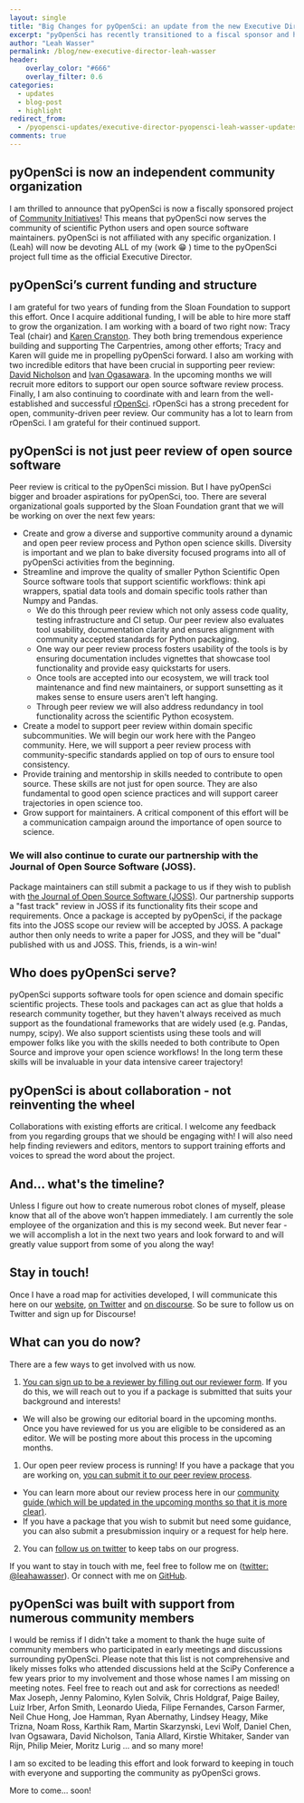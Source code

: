 ```yaml
---
layout: single
title: "Big Changes for pyOpenSci: an update from the new Executive Director, Leah Wasser"
excerpt: "pyOpenSci has recently transitioned to a fiscal sponsor and has a new executive director - Leah Wasser. Learn more about our goals over the next few years and how to get involved with the community."
author: "Leah Wasser"
permalink: /blog/new-executive-director-leah-wasser
header:
    overlay_color: "#666"
    overlay_filter: 0.6
categories:
  - updates
  - blog-post
  - highlight
redirect_from:
  - /pyopensci-updates/executive-director-pyopensci-leah-wasser-updates/
comments: true
---
```



## pyOpenSci is now an independent community organization

I am thrilled to announce that pyOpenSci is now a fiscally sponsored project of 
[Community Initiatives](https://communityin.org/our-projects/support-a-project/)! This means that pyOpenSci now serves the community of 
scientific Python users and open source software maintainers. pyOpenSci is not 
affiliated with any specific organization. I (Leah) will now be devoting ALL of my 
(work :grin: ) time to the pyOpenSci project full time as the official Executive Director. 

## pyOpenSci’s current funding and structure

I am grateful for two years of funding from the Sloan Foundation to 
support this effort. Once I acquire additional funding, I 
will be able to hire more staff to grow the organization. I am working with a 
board of two right now: Tracy Teal (chair) and [Karen Cranston](https://karencranston.ca/). They both bring 
tremendous experience building and supporting The Carpentries, among other 
efforts; Tracy and Karen will guide me in propelling pyOpenSci forward. I also am 
working with two incredible editors that have been crucial in supporting peer 
review: [David Nicholson](https://nicholdav.info/) and [Ivan Ogasawara](https://xmnlab.github.io/). 
In the upcoming months we will recruit more editors to support our open source software review process. 
Finally, I am also continuing to coordinate with and learn from the 
well-established and successful [rOpenSci](https://www.ropensci.org). 
rOpenSci has a strong precedent for open, community-driven peer review. Our 
community has a lot to learn from rOpenSci. I am grateful for their
continued support. 

## pyOpenSci is not just peer review of open source software 
Peer review is critical to the pyOpenSci mission. But I have pyOpenSci  bigger 
and broader aspirations for pyOpenSci, too. There are several organizational 
goals supported by the Sloan Foundation grant that we will be working on over 
the next few years:
* Create and grow a diverse and supportive community around a dynamic and 
open peer review process and Python open science skills. Diversity is important and we plan to bake diversity focused programs into all of pyOpenSci activities from the beginning.
* Streamline and improve the quality of smaller Python Scientific Open Source software tools that support scientific workflows: think api wrappers, spatial data tools and domain specific tools rather than Numpy and Pandas.  
  * We do this through peer review which not only assess code quality, testing infrastructure and CI setup. Our peer review also evaluates tool usability, documentation clarity and ensures alignment with community accepted standards for Python packaging.
  * One way our peer review process fosters usability of the tools is by ensuring documentation includes vignettes that showcase tool functionality and provide easy quickstarts for users. 
  * Once tools are accepted into our ecosystem, we will track tool maintenance and find new maintainers, or support sunsetting as it makes sense to ensure users aren't left hanging.
  * Through peer review we will also address redundancy in tool functionality across the scientific Python ecosystem.
* Create a model to support peer review within domain specific subcommunities. We will begin our work here with the Pangeo community. Here, we will support a peer review process with community-specific standards applied on top of ours to ensure tool consistency.   
* Provide training and mentorship in skills needed to contribute to open source. These skills are not just for open source. They are also fundamental to good open science practices and will support career trajectories in open science too. 
* Grow support for maintainers. A critical component of this effort will be a communication campaign around the importance of open source to science. 

### We will also continue to curate our partnership with the Journal of Open Source Software (JOSS). 
Package maintainers can still submit a package to us if they wish to publish with 
[the Journal of Open Source Software (JOSS)](https://joss.theoj.org/). Our partnership supports a "fast track" review in JOSS if its functionality 
fits their scope and requirements. Once a package is accepted by pyOpenSci, if 
the package fits into the JOSS scope our review will be accepted by JOSS. A package 
author then only needs to write a paper for JOSS, and they will be "dual"
published with us and JOSS. This, friends, is a win-win!

## Who does pyOpenSci serve?
pyOpenSci supports software tools for open science and domain specific 
scientific projects. These tools and packages can act as glue that holds a 
research community together, but they haven't always received as much support 
as the foundational frameworks that are widely used (e.g. Pandas, numpy, scipy).
We also support scientists using these tools and will empower folks like you 
with the skills needed to both contribute to Open Source and improve your open 
science workflows! In the long term these skills will be invaluable in your 
data intensive career trajectory!

## pyOpenSci is about collaboration - not reinventing the wheel
Collaborations with existing efforts are critical. I welcome any feedback from 
you regarding groups that we should be engaging with! I will also need help 
finding reviewers and editors, mentors to support training efforts and voices to 
spread the word about the project.

## And… what's the timeline?
Unless I figure out how to create numerous robot clones of myself, please know 
that all of the above won’t happen immediately. I am currently the sole 
employee of the organization and this is my second week. But never fear - we 
will accomplish a lot in the next two years and look forward to and will greatly
value support from some of you along the way!

## Stay in touch!
Once I have a road map for activities developed, I will communicate this here on our 
[website](https://www.pyopensci.org/), [on Twitter](https://www.twitter.com/pyopensci) 
and [on discourse](https://pyopensci.discourse.group/). So be sure to 
follow us on Twitter and sign up for Discourse! 

## What can you do now?
There are a few ways to get involved with us now.

1. [You can sign up to be a reviewer by filling out our reviewer form](https://forms.gle/B6zAukLCvJot5nws6). If you do this, we will reach out to you if a package is submitted that suits your background and interests!
  * We will also be growing our editorial board in the upcoming months. Once you have reviewed for us you are eligible to be considered as an editor. We will be posting more about this process in the upcoming months.
1. Our open peer review process is running! If you have a package that you are working on, [you can submit it to our peer review process](https://github.com/pyOpenSci/software-review/issues). 
  * You can learn more about our review process here in our [community guide (which will be updated in the upcoming months so that it is more clear)](https://www.pyopensci.org/peer-review-guide/about-peer-review/aims-and-scope.html).
  * If you have a package that you wish to submit but need some guidance, you can also submit a presubmission inquiry or a request for help here.
2. You can [follow us on twitter](https://www.twitter.com/pyopensci) to keep tabs on our progress. 

If you want to stay in touch with me, feel free to follow me on
([twitter: @leahawasser](https://www.twitter.com/leahawasser)). Or connect with 
me on [GitHub](https://www.github.com/lwasser). 

## pyOpenSci was built with support from numerous community members
I would be remiss if I didn't take a moment to thank the huge suite of community
members who participated in early meetings and discussions surrounding pyOpenSci.
Please note that this list is not comprehensive and likely misses folks who 
attended discussions held at the SciPy Conference a few years prior to my involvement and those
whose names I am missing on meeting notes. Feel free to reach out and ask for 
corrections as needed!  Max Joseph, Jenny Palomino, Kylen Solvik, Chris Holdgraf, 
Paige Bailey, Luiz Irber,
Arfon Smith, Leonardo Uieda, Filipe Fernandes, Carson Farmer, Neil Chue Hong,
Joe Hamman, Ryan Abernathy, Lindsey Heagy, Mike Trizna, Noam Ross, Karthik Ram,
Martin Skarzynski, Levi Wolf, Daniel Chen, Ivan Ogsawara, David Nicholson, Tania Allard, 
Kirstie Whitaker, Sander van Rijn, Philip Meier, Moritz Lurig ... and so many 
more!

I am so excited to be leading this effort and look forward to keeping in touch 
with everyone and supporting the community as pyOpenSci grows. 

More to come... soon!


